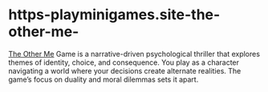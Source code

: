 # https-playminigames.site-the-other-me-
[The Other Me](https://playminigames.site/the-other-me/) Game is a narrative-driven psychological thriller that explores themes of identity, choice, and consequence. You play as a character navigating a world where your decisions create alternate realities. The game’s focus on duality and moral dilemmas sets it apart.
